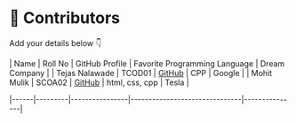 # 👥 Contributors

Add your details below 👇

| Name | Roll No | GitHub Profile | Favorite Programming Language | Dream Company |
| Tejas Nalawade | TCOD01 | [GitHub](https://github.com/Tejas-Santosh-Nalawade) | CPP | Google |
| Mohit Mulik | SCOA02 | [GitHub](https://github.com/MohitMulik) | html, css, cpp | Tesla |

|------|---------|----------------|-------------------------------|---------------|
